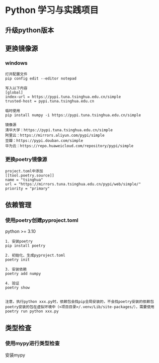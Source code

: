 # Python 学习与实践项目


## 升级python版本


## 更换镜像源
### windows
```
打开配置文件
pip config edit --editor notepad

写入以下内容
[global]
index-url = https://pypi.tuna.tsinghua.edu.cn/simple
trusted-host = pypi.tuna.tsinghua.edu.cn

临时使用
pip install numpy -i https://pypi.tuna.tsinghua.edu.cn/simple

镜像源
清华大学：https://pypi.tuna.tsinghua.edu.cn/simple
阿里云：https://mirrors.aliyun.com/pypi/simple
豆瓣：https://pypi.douban.com/simple
华为云：https://repo.huaweicloud.com/repository/pypi/simple

```

### 更换poetry镜像源

```
project.toml中添加
[[tool.poetry.source]]
name = "tsinghua"
url = "https://mirrors.tuna.tsinghua.edu.cn/pypi/web/simple/"
priority = "primary"

```

## 依赖管理

### 使用poetry创建pyproject.toml
python >= 3.10
```
1. 安装poetry
pip install poetry

2. 初始化、生成pyproject.toml
poetry init

3. 安装依赖
poetry add numpy

4. 验证 
poetry show


注意，执行python xxx.py时，依赖包会找pip全局安装的，不会找poetry安装的依赖包
poetry安装的包在虚拟环境中（<项目目录>/.venv/Lib/site-packages/），需要使用poetry run python xxx.py

```

## 类型检查
### 使用mypy进行类型检查
安装mypy
```